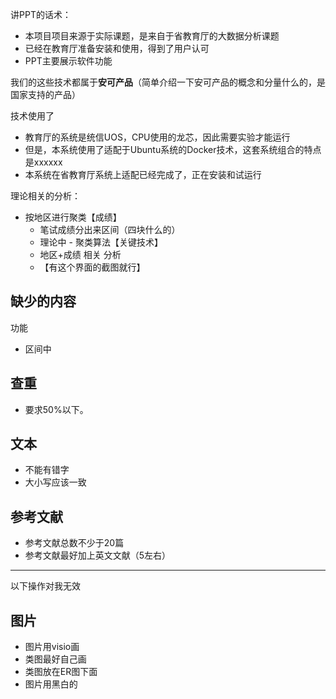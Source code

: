 讲PPT的话术：
- 本项目项目来源于实际课题，是来自于省教育厅的大数据分析课题
- 已经在教育厅准备安装和使用，得到了用户认可
- PPT主要展示软件功能

我们的这些技术都属于**安可产品**（简单介绍一下安可产品的概念和分量什么的，是国家支持的产品）

技术使用了
- 教育厅的系统是统信UOS，CPU使用的龙芯，因此需要实验才能运行
- 但是，本系统使用了适配于Ubuntu系统的Docker技术，这套系统组合的特点是xxxxxx
- 本系统在省教育厅系统上适配已经完成了，正在安装和试运行

理论相关的分析：

- 按地区进行聚类【成绩】
	- 笔试成绩分出来区间（四块什么的）
	- 理论中 - 聚类算法【关键技术】
	- 地区+成绩 相关 分析
	- 【有这个界面的截图就行】

## 缺少的内容

功能
- 区间中



## 查重

- 要求50%以下。

## 文本

- 不能有错字
- 大小写应该一致

## 参考文献

- 参考文献总数不少于20篇
- 参考文献最好加上英文文献（5左右）

---

以下操作对我无效

## 图片

- 图片用visio画
- 类图最好自己画
- 类图放在ER图下面
- 图片用黑白的
